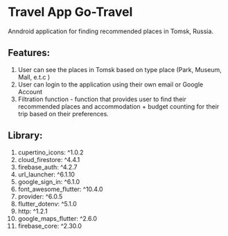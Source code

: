 # Travel App Go-Travel

Anndroid application for finding recommended places in Tomsk, Russia.

## Features:
1. User can see the places in Tomsk based on type place (Park, Museum, Mall, e.t.c )
2. User can login to the application using their own email or Google Account
3. Filtration function - function that provides user to find their recommended places and accommodation + budget counting for their trip based on their preferences. 

## Library: 
  1. cupertino_icons: ^1.0.2
  2. cloud_firestore: ^4.4.1
  3. firebase_auth: ^4.2.7
  4. url_launcher: ^6.1.10
  5. google_sign_in: ^6.1.0
  6. font_awesome_flutter: ^10.4.0
  7. provider: ^6.0.5
  8. flutter_dotenv: ^5.1.0
  9. http: ^1.2.1
  10. google_maps_flutter: ^2.6.0
  11. firebase_core: ^2.30.0
